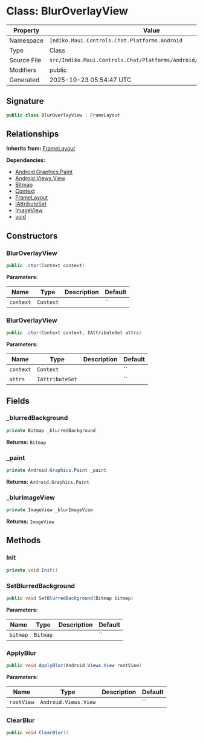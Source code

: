 # Class: BlurOverlayView

| Property | Value |
|----------|-------|
| Namespace | `Indiko.Maui.Controls.Chat.Platforms.Android` |
| Type | Class |
| Source File | `src/Indiko.Maui.Controls.Chat/Platforms/Android/BlurOverlayView.cs` |
| Modifiers | public |
| Generated | 2025-10-23 05:54:47 UTC |

## Signature

```csharp
public class BlurOverlayView : FrameLayout
```

## Relationships

**Inherits from:** [FrameLayout](FrameLayout.md)

**Dependencies:**
- [Android.Graphics.Paint](Android.Graphics.Paint.md)
- [Android.Views.View](Android.Views.View.md)
- [Bitmap](Bitmap.md)
- [Context](Context.md)
- [FrameLayout](FrameLayout.md)
- [IAttributeSet](IAttributeSet.md)
- [ImageView](ImageView.md)
- [void](void.md)

## Constructors

### BlurOverlayView

```csharp
public .ctor(Context context)
```

**Parameters:**

| Name | Type | Description | Default |
|------|------|-------------|---------|
| `context` | `Context` |  | `` |

### BlurOverlayView

```csharp
public .ctor(Context context, IAttributeSet attrs)
```

**Parameters:**

| Name | Type | Description | Default |
|------|------|-------------|---------|
| `context` | `Context` |  | `` |
| `attrs` | `IAttributeSet` |  | `` |

## Fields

### _blurredBackground

```csharp
private Bitmap _blurredBackground
```

**Returns:** `Bitmap`

### _paint

```csharp
private Android.Graphics.Paint _paint
```

**Returns:** `Android.Graphics.Paint`

### _blurImageView

```csharp
private ImageView _blurImageView
```

**Returns:** `ImageView`

## Methods

### Init

```csharp
private void Init()
```

### SetBlurredBackground

```csharp
public void SetBlurredBackground(Bitmap bitmap)
```

**Parameters:**

| Name | Type | Description | Default |
|------|------|-------------|---------|
| `bitmap` | `Bitmap` |  | `` |

### ApplyBlur

```csharp
public void ApplyBlur(Android.Views.View rootView)
```

**Parameters:**

| Name | Type | Description | Default |
|------|------|-------------|---------|
| `rootView` | `Android.Views.View` |  | `` |

### ClearBlur

```csharp
public void ClearBlur()
```

